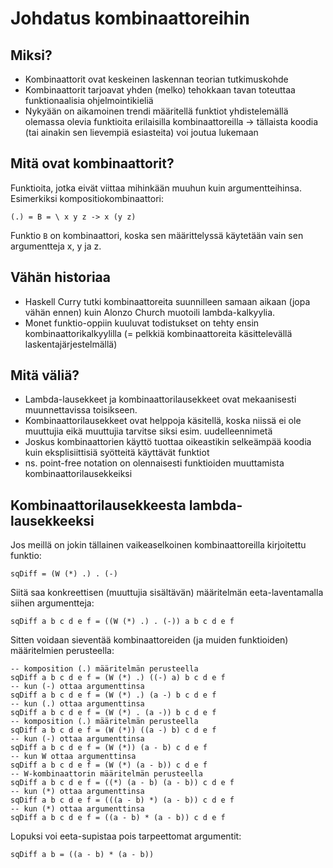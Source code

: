 # Johdatus kombinaattoreihin

## Miksi?

- Kombinaattorit ovat keskeinen laskennan teorian tutkimuskohde
- Kombinaattorit tarjoavat yhden (melko) tehokkaan tavan toteuttaa
  funktionaalisia ohjelmointikieliä
- Nykyään on aikamoinen trendi määritellä funktiot yhdistelemällä
  olemassa olevia funktioita erilaisilla kombinaattoreilla
  -> tällaista koodia (tai ainakin sen lievempiä esiasteita) voi joutua
  lukemaan

## Mitä ovat kombinaattorit?

Funktioita, jotka eivät viittaa mihinkään muuhun kuin argumentteihinsa.
Esimerkiksi kompositiokombinaattori:

```
(.) = B = \ x y z -> x (y z)
```

Funktio `B` on kombinaattori, koska sen määrittelyssä käytetään vain sen
argumentteja x, y ja z.

## Vähän historiaa

- Haskell Curry tutki kombinaattoreita suunnilleen samaan aikaan (jopa
  vähän ennen) kuin Alonzo Church muotoili lambda-kalkyylia.
- Monet funktio-oppiin kuuluvat todistukset on tehty ensin
  kombinaattorikalkyylilla (= pelkkiä kombinaattoreita käsittelevällä
  laskentajärjestelmällä)

## Mitä väliä?

- Lambda-lausekkeet ja kombinaattorilausekkeet ovat mekaanisesti
  muunnettavissa toisikseen.
- Kombinaattorilausekkeet ovat helppoja käsitellä, koska niissä ei ole
  muuttujia eikä muuttujia tarvitse siksi esim. uudelleennimetä
- Joskus kombinaattorien käyttö tuottaa oikeastikin selkeämpää koodia
  kuin eksplisiittisiä syötteitä käyttävät funktiot
- ns. point-free notation on olennaisesti funktioiden muuttamista
  kombinaattorilausekkeiksi

## Kombinaattorilausekkeesta lambda-lausekkeeksi

Jos meillä on jokin tällainen vaikeaselkoinen kombinaattoreilla
kirjoitettu funktio:

```
sqDiff = (W (*) .) . (-)
```

Siitä saa konkreettisen (muuttujia sisältävän) määritelmän
eeta-laventamalla siihen argumentteja:

```
sqDiff a b c d e f = ((W (*) .) . (-)) a b c d e f
```

Sitten voidaan sieventää kombinaattoreiden (ja muiden funktioiden)
määritelmien perusteella:

```
-- komposition (.) määritelmän perusteella
sqDiff a b c d e f = (W (*) .) ((-) a) b c d e f
-- kun (-) ottaa argumenttinsa
sqDiff a b c d e f = (W (*) .) (a -) b c d e f
-- kun (.) ottaa argumenttinsa
sqDiff a b c d e f = (W (*) . (a -)) b c d e f
-- komposition (.) määritelmän perusteella
sqDiff a b c d e f = (W (*)) ((a -) b) c d e f
-- kun (-) ottaa argumenttinsa
sqDiff a b c d e f = (W (*)) (a - b) c d e f
-- kun W ottaa argumenttinsa
sqDiff a b c d e f = (W (*) (a - b)) c d e f
-- W-kombinaattorin määritelmän perusteella
sqDiff a b c d e f = ((*) (a - b) (a - b)) c d e f
-- kun (*) ottaa argumenttinsa
sqDiff a b c d e f = (((a - b) *) (a - b)) c d e f
-- kun (*) ottaa argumenttinsa
sqDiff a b c d e f = ((a - b) * (a - b)) c d e f
```

Lopuksi voi eeta-supistaa pois tarpeettomat argumentit:

```
sqDiff a b = ((a - b) * (a - b))
```


